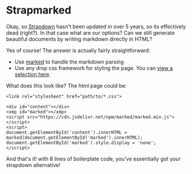 # Strapmarked

Okay, so [Strapdown](https://github.com/arturadib/strapdown) hasn't been updated in over 5 years, so its effectively dead (right?). In that case what are our options? Can we still generate beautiful documents by writing markdown directly in HTML?

Yes of course! The answer is actually fairly straightforward:

*  Use [marked](https://github.com/markedjs/marked) to handle the markdown parsing
*  Use any drop css framework for styling the page. You can [view a selection here](https://github.com/markedjs/marked). 

What does this look like? The html page could be:

```
<link rel="stylesheet" href="path/to/*.css">

<div id="content"></div>
<xmp id="marked"></xmp>
<script src="https://cdn.jsdelivr.net/npm/marked/marked.min.js"></script>
<script>
document.getElementById('content').innerHTML = marked(document.getElementById('marked').innerHTML);
document.getElementById('marked').style.display = 'none';
</script>
```

And that's it! with 8 lines of boilerplate code, you've essentially got your strapdown alternative!

